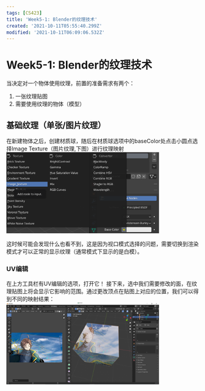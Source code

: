 ```yaml
---
tags: [CS423]
title: 'Week5-1: Blender的纹理技术'
created: '2021-10-11T05:55:40.299Z'
modified: '2021-10-11T06:09:06.532Z'
---
```


# Week5-1: Blender的纹理技术
当决定对一个物体使用纹理，前置的准备需求有两个：
1. 一张纹理贴图
2. 需要使用纹理的物体（模型）
## 基础纹理（单张/图片纹理）
在新建物体之后，创建材质球，随后在材质球选项中的baseColor处点击小圆点选择Image Texture（图片纹理,下图）进行纹理映射
<img src="https://raw.githubusercontent.com/Guiny-Time/PictureBed/main/20211011140114.png" width = 400/>

这时候可能会发现什么也看不到，这是因为视口模式选择的问题，需要切换到渲染模式才可以正常的显示纹理（通常模式下显示的是白模）。

### UV编辑
在上方工具栏有UV编辑的选项，打开它！
接下来，选中我们需要修改的面，在纹理贴图上将会显示它影响的范围。通过更改顶点在贴图上对应的位置，我们可以得到不同的映射结果：
<img src="https://raw.githubusercontent.com/Guiny-Time/PictureBed/main/20211011140639.png" width = 400/>

